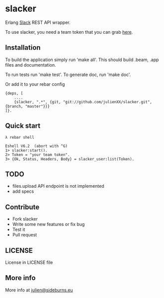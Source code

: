 slacker
=======

Erlang [Slack](http://slack.com) REST API wrapper.

To use slacker, you need a team token that you can grab [here](https://api.slack.com/#auth).

## Installation

To build the application simply run 'make all'. This should build .beam, .app
files and documentation.

To run tests run 'make test'.
To generate doc, run 'make doc'.

Or add it to your rebar config

```
{deps, [
    ....
    {slacker, ".*", {git, "git://github.com/julienXX/slacker.git", {branch, "master"}}}
]}.
```
## Quick start
```shell
λ rebar shell
```
```
Eshell V6.2  (abort with ^G)
1> slacker:start().
2> Token = "your team token".
3> {Ok, Status, Headers, Body} = slacker_user:list(Token).
```
## TODO
- files.upload API endpoint is not implemented
- add specs

## Contribute
- Fork slacker
- Write some new features or fix bug
- Test it
- Pull request

## LICENSE
License in LICENSE file

## More info
More info at julien@sideburns.eu
